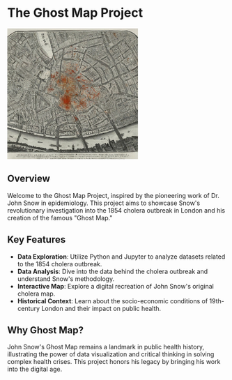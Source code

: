 # The Ghost Map Project

<img src="images/Ghost_map.jpeg" alt="John Snow's Ghost Map" width="300" height="300"/>

## Overview
Welcome to the Ghost Map Project, inspired by the pioneering work of Dr. John Snow in epidemiology. This project aims to showcase Snow's revolutionary investigation into the 1854 cholera outbreak in London and his creation of the famous "Ghost Map."

## Key Features
- **Data Exploration**: Utilize Python and Jupyter to analyze datasets related to the 1854 cholera outbreak.
- **Data Analysis**: Dive into the data behind the cholera outbreak and understand Snow's methodology.
- **Interactive Map**: Explore a digital recreation of John Snow's original cholera map. 
- **Historical Context**: Learn about the socio-economic conditions of 19th-century London and their impact on public health.

## Why Ghost Map?
John Snow's Ghost Map remains a landmark in public health history, illustrating the power of data visualization and critical thinking in solving complex health crises. This project honors his legacy by bringing his work into the digital age.
